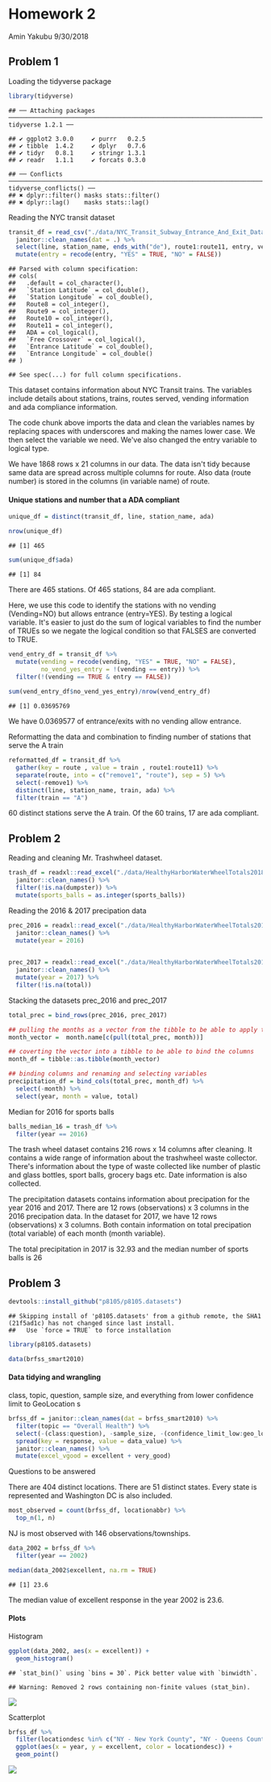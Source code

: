 Homework 2
================
Amin Yakubu
9/30/2018

Problem 1
---------

Loading the tidyverse package

``` r
library(tidyverse)
```

    ## ── Attaching packages ───────────────────────────────────────────────────────────────────────────────────────── tidyverse 1.2.1 ──

    ## ✔ ggplot2 3.0.0     ✔ purrr   0.2.5
    ## ✔ tibble  1.4.2     ✔ dplyr   0.7.6
    ## ✔ tidyr   0.8.1     ✔ stringr 1.3.1
    ## ✔ readr   1.1.1     ✔ forcats 0.3.0

    ## ── Conflicts ──────────────────────────────────────────────────────────────────────────────────────────── tidyverse_conflicts() ──
    ## ✖ dplyr::filter() masks stats::filter()
    ## ✖ dplyr::lag()    masks stats::lag()

Reading the NYC transit dataset

``` r
transit_df = read_csv("./data/NYC_Transit_Subway_Entrance_And_Exit_Data.csv") %>% 
  janitor::clean_names(dat = .) %>% 
  select(line, station_name, ends_with("de"), route1:route11, entry, vending, entrance_type, ada ) %>% 
  mutate(entry = recode(entry, "YES" = TRUE, "NO" = FALSE))
```

    ## Parsed with column specification:
    ## cols(
    ##   .default = col_character(),
    ##   `Station Latitude` = col_double(),
    ##   `Station Longitude` = col_double(),
    ##   Route8 = col_integer(),
    ##   Route9 = col_integer(),
    ##   Route10 = col_integer(),
    ##   Route11 = col_integer(),
    ##   ADA = col_logical(),
    ##   `Free Crossover` = col_logical(),
    ##   `Entrance Latitude` = col_double(),
    ##   `Entrance Longitude` = col_double()
    ## )

    ## See spec(...) for full column specifications.

This dataset contains information about NYC Transit trains. The variables include details about stations, trains, routes served, vending information and ada compliance information.

The code chunk above imports the data and clean the variables names by replacing spaces with underscores and making the names lower case. We then select the variable we need. We've also changed the entry variable to logical type.

We have 1868 rows x 21 columns in our data. The data isn't tidy because same data are spread across multiple columns for route. Also data (route number) is stored in the columns (in variable name) of route.

#### Unique stations and number that a ADA compliant

``` r
unique_df = distinct(transit_df, line, station_name, ada)

nrow(unique_df)
```

    ## [1] 465

``` r
sum(unique_df$ada)
```

    ## [1] 84

There are 465 stations. Of 465 stations, 84 are ada compliant.

Here, we use this code to identify the stations with no vending (Vending=NO) but allows entrance (entry=YES). By testing a logical variable. It's easier to just do the sum of logical variables to find the number of TRUEs so we negate the logical condition so that FALSES are converted to TRUE.

``` r
vend_entry_df = transit_df %>% 
  mutate(vending = recode(vending, "YES" = TRUE, "NO" = FALSE),
         no_vend_yes_entry = !(vending == entry)) %>% 
  filter(!(vending == TRUE & entry == FALSE))
  
sum(vend_entry_df$no_vend_yes_entry)/nrow(vend_entry_df)
```

    ## [1] 0.03695769

We have 0.0369577 of entrance/exits with no vending allow entrance.

Reformatting the data and combination to finding number of stations that serve the A train

``` r
reformatted_df = transit_df %>% 
  gather(key = route , value = train , route1:route11) %>% 
  separate(route, into = c("remove1", "route"), sep = 5) %>% 
  select(-remove1) %>% 
  distinct(line, station_name, train, ada) %>% 
  filter(train == "A")
```

60 distinct stations serve the A train. Of the 60 trains, 17 are ada compliant.

Problem 2
---------

Reading and cleaning Mr. Trashwheel dataset.

``` r
trash_df = readxl::read_excel("./data/HealthyHarborWaterWheelTotals2018-7-28.xlsx", sheet = "Mr. Trash Wheel", range = "A2:N258") %>% 
  janitor::clean_names() %>% 
  filter(!is.na(dumpster)) %>% 
  mutate(sports_balls = as.integer(sports_balls))
```

Reading the 2016 & 2017 precipation data

``` r
prec_2016 = readxl::read_excel("./data/HealthyHarborWaterWheelTotals2018-7-28.xlsx", sheet = "2016 Precipitation", range = "A2:B14") %>% 
  janitor::clean_names() %>% 
  mutate(year = 2016)
  

prec_2017 = readxl::read_excel("./data/HealthyHarborWaterWheelTotals2018-7-28.xlsx", sheet = "2017 Precipitation", range = "A2:B14") %>% 
  janitor::clean_names() %>% 
  mutate(year = 2017) %>% 
  filter(!is.na(total))
```

Stacking the datasets prec\_2016 and prec\_2017

``` r
total_prec = bind_rows(prec_2016, prec_2017) 

## pulling the months as a vector from the tibble to be able to apply the month.name function
month_vector =  month.name[c(pull(total_prec, month))]

## coverting the vector into a tibble to be able to bind the columns
month_df = tibble::as.tibble(month_vector) 

## binding columns and renaming and selecting variables
precipitation_df = bind_cols(total_prec, month_df) %>% 
  select(-month) %>% 
  select(year, month = value, total)
```

Median for 2016 for sports balls

``` r
balls_median_16 = trash_df %>% 
  filter(year == 2016)
```

The trash wheel dataset contains 216 rows x 14 columns after cleaning. It contains a wide range of information about the trashwheel waste collector. There's information about the type of waste collected like number of plastic and glass bottles, sport balls, grocery bags etc. Date information is also collected.

The precipitation datasets contains information about precipation for the year 2016 and 2017. There are 12 rows (observations) x 3 columns in the 2016 precipation data. In the dataset for 2017, we have 12 rows (observations) x 3 columns. Both contain information on total precipation (total variable) of each month (month variable).

The total precipitation in 2017 is 32.93 and the median number of sports balls is 26

Problem 3
---------

``` r
devtools::install_github("p8105/p8105.datasets")
```

    ## Skipping install of 'p8105.datasets' from a github remote, the SHA1 (21f5ad1c) has not changed since last install.
    ##   Use `force = TRUE` to force installation

``` r
library(p8105.datasets)

data(brfss_smart2010)
```

#### Data tidying and wrangling

class, topic, question, sample size, and everything from lower confidence limit to GeoLocation s

``` r
brfss_df = janitor::clean_names(dat = brfss_smart2010) %>% 
  filter(topic == "Overall Health") %>% 
  select(-(class:question), -sample_size, -(confidence_limit_low:geo_location)) %>% 
  spread(key = response, value = data_value) %>% 
  janitor::clean_names() %>% 
  mutate(excel_vgood = excellent + very_good)
```

Questions to be answered

There are 404 distinct locations. There are 51 distinct states. Every state is represented and Washington DC is also included.

``` r
most_observed = count(brfss_df, locationabbr) %>% 
  top_n(1, n) 
```

NJ is most observed with 146 observations/townships.

``` r
data_2002 = brfss_df %>% 
  filter(year == 2002)

median(data_2002$excellent, na.rm = TRUE)
```

    ## [1] 23.6

The median value of excellent response in the year 2002 is 23.6.

#### Plots

Histogram

``` r
ggplot(data_2002, aes(x = excellent)) + 
  geom_histogram()
```

    ## `stat_bin()` using `bins = 30`. Pick better value with `binwidth`.

    ## Warning: Removed 2 rows containing non-finite values (stat_bin).

![](p805_hw2_ay2416_files/figure-markdown_github/unnamed-chunk-12-1.png)

Scatterplot

``` r
brfss_df %>% 
  filter(locationdesc %in% c("NY - New York County", "NY - Queens County")) %>% 
  ggplot(aes(x = year, y = excellent, color = locationdesc)) +
  geom_point()
```

![](p805_hw2_ay2416_files/figure-markdown_github/unnamed-chunk-13-1.png)
